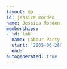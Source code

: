 ```yaml
---
layout: mp
id: jessica_morden
name: Jessica Morden
memberships:
- id: lab
  name: Labour Party
  start: '2005-06-28'
  end: 
autogenerated: true
---
```

